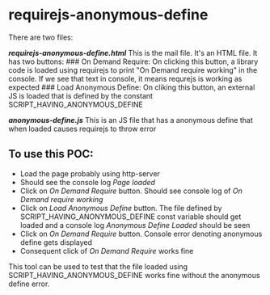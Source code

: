 # requirejs-anonymous-define

There are two files:

**_requirejs-anonymous-define.html_**
  This is the mail file. It's an HTML file. It has two buttons:
    ### On Demand Require:
      On clicking this button, a library code is loaded using requirejs to print "On Demand require working" in the console. If we see that text in console, it means requrejs is working as expected
    ### Load Anonymous Define:
      On cliking this button, an external JS is loaded that is defined by the constant SCRIPT_HAVING_ANONYMOUS_DEFINE

**_anonymous-define.js_**
  This is an JS file that has a anonymous define that when loaded causes requirejs to throw error

## To use this POC:
- Load the page probably using http-server
- Should see the console log _Page loaded_
- Click on _On Demand Require_ button. Should see console log of _On Demand require working_
- Click on _Load Anonymous Define_ button. The file defined by SCRIPT_HAVING_ANONYMOUS_DEFINE const variable should get loaded and a console log _Anonymous Define Loaded_ should be seen
- Click on _On Demand Require_ button. Console error denoting anonymous define gets displayed
- Consequent click of _On Demand Require_ works fine

This tool can be used to test that the file loaded using SCRIPT_HAVING_ANONYMOUS_DEFINE works fine without the anonymous define error.

